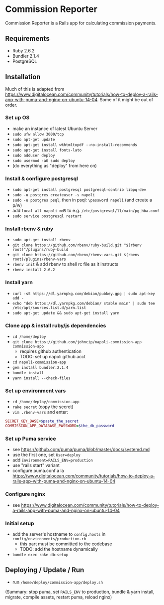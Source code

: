 # Commission Reporter

Commission Reporter is a Rails app for calculating commission payments.

## Requirements

* Ruby 2.6.2
* Bundler 2.1.4
* PostgreSQL

## Installation

Much of this is adapted from https://www.digitalocean.com/community/tutorials/how-to-deploy-a-rails-app-with-puma-and-nginx-on-ubuntu-14-04.
Some of it might be out of order.

### Set up OS

* make an instance of latest Ubuntu Server
* `sudo ufw allow 3000/tcp`
* `sudo apt-get update`
* `sudo apt-get install wkhtmltopdf --no-install-recommends`
* `sudo apt-get install fonts-lato`
* `sudo adduser deploy`
* `sudo usermod -aG sudo deploy`
* (do everything as "deploy" from here on)

### Install & configure postgresql

* `sudo apt-get install postgresql postgresql-contrib libpq-dev`
* `sudo -u postgres createuser -s napoli`
* `sudo -u postgres psql`, then in psql: `\password napoli` (and create a p/w)
* add `local all napoli md5` to e.g. `/etc/postgresql/11/main/pg_hba.conf`
* `sudo service postgresql restart`

### Install rbenv & ruby

* `sudo apt-get install rbenv`
* `git clone https://github.com/rbenv/ruby-build.git "$(rbenv root)"/plugins/ruby-build`
* `git clone https://github.com/rbenv/rbenv-vars.git $(rbenv root)/plugins/rbenv-vars`
* `rbenv init` & add rbenv to shell rc file as it instructs
* `rbenv install 2.6.2`

### Install yarn

* `curl -sS https://dl.yarnpkg.com/debian/pubkey.gpg | sudo apt-key add -`
* `echo "deb https://dl.yarnpkg.com/debian/ stable main" | sudo tee /etc/apt/sources.list.d/yarn.list`
* `sudo apt-get update && sudo apt-get install yarn`

### Clone app & install ruby/js dependencies

* `cd /home/deploy`
* `git clone https://github.com/johncip/napoli-commission-app commission-app`
  * requires github authentication
  * TODO: set up napoli github acct
* `cd napoli-commission-app`
* `gem install bundler:2.1.4`
* `bundle install`
* `yarn install --check-files`

### Set up environment vars

* `cd /home/deploy/commission-app`
* `rake secret` (copy the secret)
* `vim .rbenv-vars` and enter:

```ruby
SECRET_KEY_BASE=$paste_the_secret
COMMISSION_APP_DATABASE_PASSWORD=$the_db_password
```

### Set up Puma service
* see https://github.com/puma/puma/blob/master/docs/systemd.md
* use the first one, set `User=deploy`
* add `Environment=RAILS_ENV=production`
* use "rails start" variant
* configure puma.conf a la https://www.digitalocean.com/community/tutorials/how-to-deploy-a-rails-app-with-puma-and-nginx-on-ubuntu-14-04

### Configure nginx
* see https://www.digitalocean.com/community/tutorials/how-to-deploy-a-rails-app-with-puma-and-nginx-on-ubuntu-14-04

### Initial setup

* add the server's hostname to `config.hosts` in `config/environments/production.rb`
  * this part must be committed to the codebase
  * TODO: add the hostname dynamically
* `bundle exec rake db:setup`

## Deploying / Update / Run

* run `/home/deploy/commission-app/deploy.sh`

(Summary: stop puma, set `RAILS_ENV` to production, bundle & yarn install, migrate, compile assets, restart puma, reload nginx)
